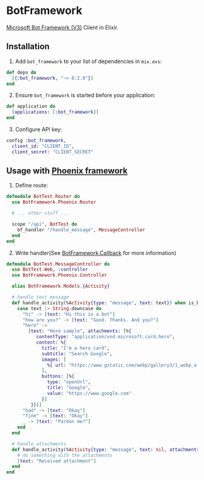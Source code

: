 # BotFramework

[Microsoft Bot Framework (V3)](https://dev.botframework.com/) Client in Elixir.

## Installation

  1. Add `bot_framework` to your list of dependencies in `mix.exs`:

  ```elixir
  def deps do
    [{:bot_framework, "~> 0.2.0"}]
  end
  ```

  2. Ensure `bot_framework` is started before your application:

  ```elixir
  def application do
    [applications: [:bot_framework]]
  end
  ```

  3. Configure API key:

  ```elixir
  config :bot_framework,
    client_id: "CLIENT_ID",
    client_secret: "CLIENT_SECRET"
  ```

## Usage with [Phoenix framework](https://github.com/phoenixframework/phoenix)

  1. Define route:
  ```elixir
  defmodule BotTest.Router do
    use BotFramework.Phoenix.Router

    # ... other stuff ...

    scope "/api", BotTest do
      bf_handler "/handle_message", MessageController
    end
  end
  ```

  2. Write handler(See [BotFramework.Callback](lib/bot_framework/callback.ex) for more information)
  ```elixir
  defmodule BotTest.MessageController do
    use BotTest.Web, :controller
    use BotFramework.Phoenix.Controller

    alias BotFramework.Models.{Activity}

    # handle text message
    def handle_activity(%Activity{type: "message", text: text}) when is_bitstring(text) do
      case text |> String.downcase do
        "hi" -> [text: "Hi this is a bot"]
        "how are you?" -> [text: "Good. Thanks. And you?"]
        "hero" ->
          [text: "Hero sample", attachments: [%{
             contentType: "application/vnd.microsoft.card.hero",
             content: %{
               title: "I'm a hero card",
               subtitle: "Search Google",
               images: [
                 %{ url: "https://www.gstatic.com/webp/gallery3/1_webp_a.png" },
               ],
               buttons: [%{
                 type: "openUrl",
                 title: "Google",
                 value: "https://www.google.com"
               }]
           }}]]
        "bad" -> [text: "Okay"]
        "fine" -> [text: "Okay"]
        _ -> [text: "Pardon me?"]
      end
    end

    # handle attachments
    def handle_activity(%Activity{type: "message", text: nil, attachments: attachments}) do
      # do something with the attachments
      [text: "Received attachment"]
    end
  end
  ```
